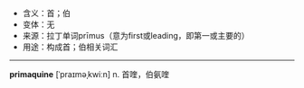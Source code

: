 - <span class="definition">含义：首；伯</span>
- <span class="definition">变体：无</span>
- <span class="definition">来源：拉丁单词prīmus（意为first或leading，即第一或主要的）</span>
- <span class="definition">用途：构成首；伯相关词汇</span>

---

<span class="vocabulary">**primaquine**</span> [ˈpraɪməˌkwiːn] n. 首喹，伯氨喹
